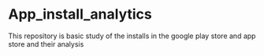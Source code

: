 # App_install_analytics
This repository is basic study of the installs in the google play store and app store and their analysis
